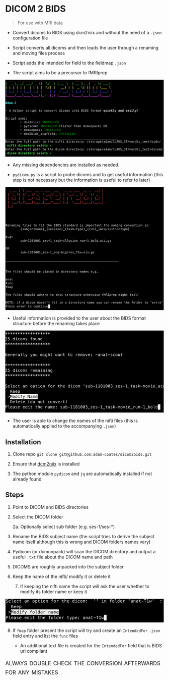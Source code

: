 # DICOM 2 BIDS

> For use with MRI data

- Convert dicoms to BIDS using dcm2niix and without the need of a `.json` configuration file

- Script converts all dicoms and then leads the user through a renaming and moving files process

- Script adds the intended for field to the fieldmap `.json`

- The script aims to be a precursor to fMRIprep

![Dicom 2 bids start](./dicom2bids_start.png)

- Any missing dependencies are installed as needed.

- `pydicom.py` is a script to probe dicoms and to get useful information (this step is not necessary but the information is useful to refer to later)

![BIDS information](./dicom2bids_renameinfo.png)

- Useful information is provided to the user about the BIDS format structure before the renaming takes place

![Modification step](./dicom2bids_modify.png)

- The user is able to change the names of the nifti files (this is automatically applied to the accompanying `.json`)

## Installation

1. Clone repo
   `git clone git@github.com:adam-coates/dicom2bids.git`

2. Ensure that [dcm2niix](https://github.com/rordenlab/dcm2niix) is installed

3. The python module `pydicom` and `jq` are automatically installed if not already found

## Steps

1. Point to DICOM and BIDS directories

2. Select the DICOM folder

   2a. Optionally select sub folder (e.g. ses-1/ses-\*)

3. Rename the BIDS subject name (the script tries to derive the subject name itself although this is wrong and DICOM folders names vary)

4. Pydicom (or dcmunpack) will scan the DICOM directory and output a useful `.txt` file about the DICOM name and path

5. DICOMS are roughly unpacked into the subject folder

6. Keep the name of the nifti/ modify it or delete it

   7. If keeping the nifti name the script will ask the user whether to modify its folder name or keey it

![Folder rename](./dicom2bids_foldername_renameanat.png)

8. If `fmap` folder present the script will try and create an `IntendedFor` `.json` field entry and list the `func` files

   - An additional text file is created for the `IntendedFor` field that is BIDS uri compliant

<span style="font-variant:small-caps;"><font size="+2"> always double check the conversion afterwards for any mistakes</font></span>
